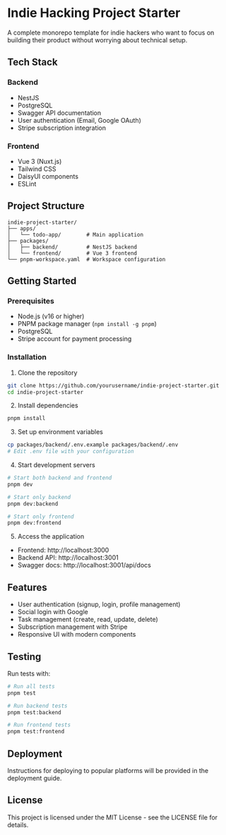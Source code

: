 # Indie Hacking Project Starter

A complete monorepo template for indie hackers who want to focus on building their product without worrying about technical setup.

## Tech Stack

### Backend
- NestJS
- PostgreSQL
- Swagger API documentation
- User authentication (Email, Google OAuth)
- Stripe subscription integration

### Frontend
- Vue 3 (Nuxt.js)
- Tailwind CSS
- DaisyUI components
- ESLint

## Project Structure

```
indie-project-starter/
├── apps/
│   └── todo-app/        # Main application
├── packages/
│   ├── backend/         # NestJS backend
│   └── frontend/        # Vue 3 frontend
└── pnpm-workspace.yaml  # Workspace configuration
```

## Getting Started

### Prerequisites

- Node.js (v16 or higher)
- PNPM package manager (`npm install -g pnpm`)
- PostgreSQL
- Stripe account for payment processing

### Installation

1. Clone the repository
```bash
git clone https://github.com/yourusername/indie-project-starter.git
cd indie-project-starter
```

2. Install dependencies
```bash
pnpm install
```

3. Set up environment variables
```bash
cp packages/backend/.env.example packages/backend/.env
# Edit .env file with your configuration
```

4. Start development servers
```bash
# Start both backend and frontend
pnpm dev

# Start only backend
pnpm dev:backend

# Start only frontend
pnpm dev:frontend
```

5. Access the application
- Frontend: http://localhost:3000
- Backend API: http://localhost:3001
- Swagger docs: http://localhost:3001/api/docs

## Features

- User authentication (signup, login, profile management)
- Social login with Google
- Task management (create, read, update, delete)
- Subscription management with Stripe
- Responsive UI with modern components

## Testing

Run tests with:

```bash
# Run all tests
pnpm test

# Run backend tests
pnpm test:backend

# Run frontend tests
pnpm test:frontend
```

## Deployment

Instructions for deploying to popular platforms will be provided in the deployment guide.

## License

This project is licensed under the MIT License - see the LICENSE file for details.
